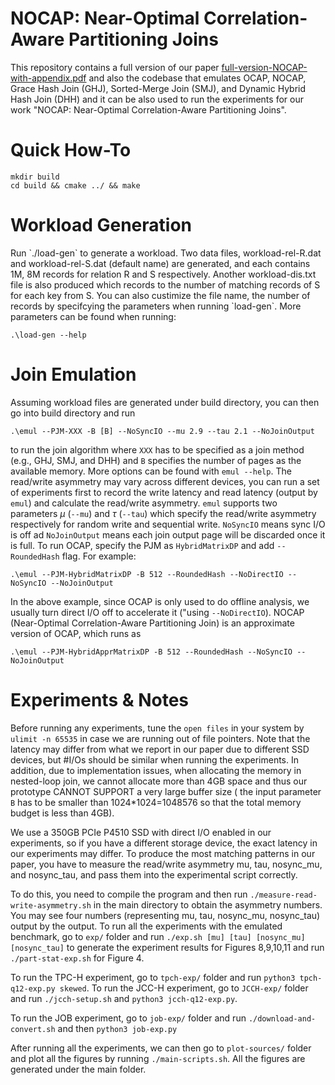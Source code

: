 # NOCAP: Near-Optimal Correlation-Aware Partitioning Joins

This repository contains a full version of our paper [full-version-NOCAP-with-appendix.pdf](./full-version-NOCAP-with-appendix.pdf) and also the codebase that emulates OCAP, NOCAP, Grace Hash Join (GHJ), Sorted-Merge Join (SMJ), and Dynamic Hybrid Hash Join (DHH) and it can be also used to run the experiments for our work "NOCAP: Near-Optimal Correlation-Aware Partitioning Joins".

<H1> Quick How-To </H1>

```
mkdir build
cd build && cmake ../ && make
```

<H1> Workload Generation </H1>
Run `./load-gen` to generate a workload. Two data files, workload-rel-R.dat and workload-rel-S.dat (default name) are generated, and each contains 1M, 8M records for relation R and S respectively. Another workload-dis.txt file is also produced which records to the number of matching records of S for each key from S. You can also custimize the file name, the number of records by specifcying the parameters when running `load-gen`. More parameters can be found when running:

```
.\load-gen --help
```

<H1> Join Emulation </H1>

Assuming workload files are generated under build directory, you can then go into build directory and run 
```
.\emul --PJM-XXX -B [B] --NoSyncIO --mu 2.9 --tau 2.1 --NoJoinOutput
```

to run the join algorithm where `XXX` has to be specified as a join method (e.g., GHJ, SMJ, and DHH) and `B` specifies the number of pages as the available memory. More options can be found with `emul --help`. The read/write asymmetry may vary across different devices, you can run a set of experiments first to record the write latency and read latency (output by `emul`) and calculate the read/write asymmetry. `emul` supports two parameters $\mu$ (`--mu`) and $\tau$ (`--tau`) which specify the read/write asymmetry respectively for random write and sequential write. `NoSyncIO` means sync I/O is off ad `NoJoinOutput` means each join output page will be discarded once it is full. To run OCAP, specify the PJM as `HybridMatrixDP` and add `--RoundedHash` flag. For example:

```
.\emul --PJM-HybridMatrixDP -B 512 --RoundedHash --NoDirectIO --NoSyncIO --NoJoinOutput
```

In the above example, since OCAP is only used to do offline analysis, we usually turn direct I/O off to accelerate it ("using `--NoDirectIO`). NOCAP (Near-Optimal Correlation-Aware Partitioning Join) is an approximate version of OCAP, which runs as
```
.\emul --PJM-HybridApprMatrixDP -B 512 --RoundedHash --NoSyncIO --NoJoinOutput
```

<H1> Experiments & Notes </H1>

Before running any experiments, tune the `open files` in your system by `ulimit -n 65535` in case we are running out of file pointers. Note that the latency may differ from what we report in our paper due to different SSD devices, but \#I/Os should be similar when running the experiments. In addition, due to implementation issues, when allocating the memory in nested-loop join, we cannot allocate more than 4GB space and thus our prototype CANNOT SUPPORT a very large buffer size ( the input parameter `B` has to be smaller than 1024\*1024=1048576 so that the total memory budget is less than 4GB).

We use a 350GB PCIe P4510 SSD with direct I/O enabled in our experiments, so if you have a different storage device, the exact latency in our experiments may differ. To produce the most matching patterns in our paper, you have to measure the read/write asymmetry mu, tau, nosync\_mu, and nosync\_tau, and pass them into the experimental script correctly.

To do this, you need to compile the program and then run `./measure-read-write-asymmetry.sh` in the main directory to obtain the asymmetry numbers. You may see four numbers (representing mu, tau, nosync\_mu, nosync\_tau) output by the output. To run all the experiments with the emulated benchmark, go to `exp/` folder and run `./exp.sh [mu] [tau] [nosync_mu] [nosync_tau]` to generate the experiment results for Figures 8,9,10,11 and run `./part-stat-exp.sh` for Figure 4.

To run the TPC-H experiment, go to `tpch-exp/` folder and run `python3 tpch-q12-exp.py skewed`. 
To run the JCC-H experiment, go to `JCCH-exp/` folder and run `./jcch-setup.sh` and `python3 jcch-q12-exp.py`. 

To run the JOB experiment, go to `job-exp/` folder and run `./download-and-convert.sh` and then `python3 job-exp.py`


After running all the experiments, we can then go to `plot-sources/` folder and plot all the figures by running `./main-scripts.sh`. All the figures are generated under the main folder.
